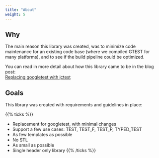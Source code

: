```yaml
---
title: "About"
weight: 5
---
```


## Why

The main reason this library was created, was to minimize code maintenance for an existing code base (where we compiled GTEST for many platforms), and to see if the build pipeline could be optimized.

You can read in more detail about how this library came to be in the blog post:<br>
[Replacing googletest with jctest](http://www.sizeofvoid.com/2019/04/13/replacing-googletest-with-jctest/)

## Goals

This library was created with requirements and guidelines in place:

{{% ticks %}}
* Replacement for googletest, with minimal changes
* Support a few use cases: TEST, TEST_F, TEST_P, TYPED_TEST
* As few templates as possible
* No STL
* As small as possible
* Single header only library
{{% /ticks %}}

